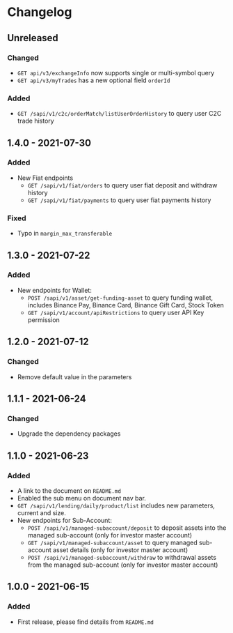 # Changelog

## Unreleased

### Changed
-  `GET api/v3/exchangeInfo` now supports single or multi-symbol query
-  `GET api/v3/myTrades` has a new optional field `orderId`

### Added
- `GET /sapi/v1/c2c/orderMatch/listUserOrderHistory` to query user C2C trade history

## 1.4.0 - 2021-07-30

### Added
- New Fiat endpoints
    - `GET /sapi/v1/fiat/orders` to query user fiat deposit and withdraw history 
    - `GET /sapi/v1/fiat/payments` to query user fiat payments history 

### Fixed
 - Typo in `margin_max_transferable`

## 1.3.0 - 2021-07-22
### Added
- New endpoints for Wallet:
    - `POST /sapi/v1/asset/get-funding-asset` to query funding wallet, includes Binance Pay, Binance Card, Binance Gift Card, Stock Token
    - `GET /sapi/v1/account/apiRestrictions` to query user API Key permission
    
## 1.2.0 - 2021-07-12

### Changed
- Remove default value in the parameters

## 1.1.1 - 2021-06-24

### Changed
- Upgrade the dependency packages

## 1.1.0 - 2021-06-23

### Added
- A link to the document on `README.md`
- Enabled the sub menu on document nav bar.
- `GET /sapi/v1/lending/daily/product/list` includes new parameters, current and size.
- New endpoints for Sub-Account:
    - `POST /sapi/v1/managed-subaccount/deposit` to deposit assets into the managed sub-account (only for investor master account)
    - `GET /sapi/v1/managed-subaccount/asset` to query managed sub-account asset details (only for investor master account)
    - `POST /sapi/v1/managed-subaccount/withdraw` to withdrawal assets from the managed sub-account (only for investor master account)

## 1.0.0 - 2021-06-15

### Added
- First release, please find details from `README.md`
